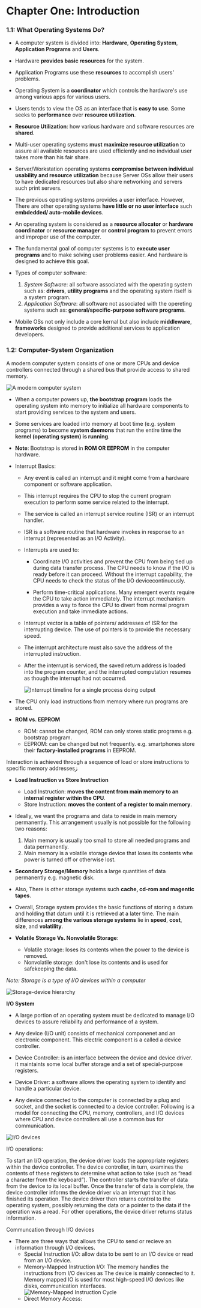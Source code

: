 # Chapter One: Introduction 

### 1.1: What Operating Systems Do?
- A computer system is divided into: **Hardware**, **Operating System**, **Application Programs** and **Users**.
- Hardware **provides basic resources** for the system.
- Application Programs use these **resources** to accomplish users' problems. 
- Operating System is a **coordinator** which controls the hardware's use among various apps for various users.
- Users tends to view the OS as an interface that is **easy to use**. Some seeks to **performance** over **resource utilization**.
- **Resource Utilization**: how various hardware and software resources are **shared**.
- Multi-user operating systems **must maximize resource utilization** to assure all available resources are used efficiently and no indvidual user takes more than his fair share.
- Server/Workstation operating systems **compromise between individual usability and resource utilization** because Server OSs allow their users to have dedicated resources but also share networking and servers such print servers.
- The previous operating systems provides a user interface. However, There are other operating systems **have little or no user interface** such **embdedded/ auto-mobile devices**.
- An operating system is considered as a **resource allocator** or **hardware coordinator** or **resource manager** or **control program** to prevent errors and improper use of the computer.
- The fundamental goal of computer systems is to **execute user programs** and to make solving user problems easier. And hardware is designed to achieve this goal.
- Types of computer software:

    1. *System Software*: all software associated with the operating system such as: **drivers**, **utility programs** and the operating system itself is a system program.
    2. *Application Software*: all software not associated with the opereting systems such as: **general/specific-purpose software programs**.

- Mobile OSs not only include a core kernal but also include **middleware**, **frameworks** designed to provide additional services to application developers.

### 1.2: Computer-System Organization
A modern computer system consists of one or more CPUs and device controllers connected through a shared bus that provide access to shared memory. 

![A modern computer system](https://i.imgur.com/mUSwYzg.png)


- When a computer powers up, **the bootstrap program** loads the operating system into memory to initialize all hardware components to start providing services to the system and users.
- Some services are loaded into memory at boot time (e.g. system programs) to become **system daemons** that run the entire time the **kernel (operating system) is running**.
- **Note**: Bootstrap is stored in **ROM OR EEPROM** in the computer hardware.

- Interrupt Basics:
  - Any event is called an interrupt and it might come from a hardware component or software application.
  - This interrupt requires the CPU to stop the current program execution to perform some service related to the interrupt.
  - The service is called an interrupt service routine (ISR) or an interrupt handler.
  - ISR is a software routine that hardware invokes in response to an interrupt (represented as an I/O Activity).
  
  - Interrupts are used to:
    - Coordinate I/O activities and prevent the CPU from being tied up during data transfer process.
      The CPU needs to know if the I/O is ready before it can proceed. Without the interrupt capability, 
      the CPU needs to check the status of the I/O devicecontinuously.

    - Perform time-critical applications.
      Many emergent events require the CPU to take action immediately.
      The interrupt mechanism provides a way to force the CPU to divert from
      normal program execution and take immediate actions.

  - Interrupt vector is a table of pointers/ addresses of ISR for the interrupting device. The use of pointers is to provide the necessary speed.
  - The interrupt architecture must also save the address of the interrupted instruction.
  - After the interrupt is serviced, the saved return address is loaded into the program counter, and the interrupted computation resumes
    as though the interrupt had not occurred.
  
  
    ![Interrupt timeline for a single process doing output](https://i.imgur.com/6apCZuP.png)
    

- The CPU only load instructions from memory where run programs are stored.
- **ROM vs. EEPROM** 
    - ROM: cannot be changed, ROM can only stores static programs e.g. bootstrap program.
    - EEPROM: can be changed but not frequently. e.g. smartphones store their **factory-installed programs** in EEPROM.
    
Interaction is achieved through a sequence of load or store instructions to specific memory addressesز

- **Load Instruction vs Store Instruction**
    - Load Instruction: **moves the content from main memory to an internal register within the CPU**.
    - Store Instruction: **moves the content of a register to main memory**.
    
- Ideally, we want the programs and data to reside in main memory permanently. This arrangement usually is not possible for the following two reasons:
    1. Main memory is usually too small to store all needed programs and data permanently.
    2. Main memory is a volatile storage device that loses its contents whe power is turned off or otherwise lost.
    
- **Secondary Storage/Memory** holds a large quantities of data permanently e.g. magnetic disk.
- Also, There is other storage systems such **cache, cd-rom and magentic tapes**.

- Overall, Storage system provides the basic functions of storing a datum and holding that datum until it is retrieved at a later time. The main
differences **among the various storage systems** lie in **speed**, **cost**, **size**, and **volatility**.

- **Volatile Storage Vs. Nonvolatile Storage**:
    - Volatile storage: loses its contents when the power to the device is removed. 
    - Nonvolatile storage: don't lose its contents and is used for safekeeping the data.
    
 *Note: Storage is a type of I/O devices within a computer*

![Storage-device hierarchy](https://i.imgur.com/5tiIyRu.png)

**I/O System**
- A large portion of an operating system must be dedicated to manage I/O devices to assure reliability and performance of a system.
- Any device (I/O unit) consists of mechanical componenet and an electronic component. This electric component is a called a device controller.
- Device Controller: is an interface between the device and device driver. it maintaints some local buffer storage and a set of special-purpose registers.
- Device Driver: a software allows the operating system to identify and handle a particular device.

- Any device connected to the computer is connected by a plug and socket, and the socket is connected to a device controller. Following is a model for connecting the CPU, memory, controllers, and I/O devices where CPU and device controllers all use a common bus for communication.

![I/O devices](https://www.tutorialspoint.com/operating_system/images/device_controllers.jpg)

I/O operations: 

To start an I/O operation, the device driver loads the appropriate registers within the device controller. The device controller, in turn, examines the contents of these registers to determine what action to take (such as “read a character from the keyboard”). The controller starts the transfer of data from the device to its local buffer. 
Once the transfer of data is complete, the device controller informs the device driver via an interrupt that it has finished its operation. The device driver then returns control to the operating system, possibly returning the data or a pointer to the data if the operation was a read. For other operations, the device driver returns status information. 

Communcation through I/O devices
- There are three ways that allows the CPU to send or recieve an information through I/O devices.
    - Special Instruction I/O: allow data to be sent to an I/O device or read from an I/O device.
    - Memory-Mapped Instruction I/O: The memory handles the instructions from I/O devices as The device is mainly connected to it.
        Memory mapped IO is used for most high-speed I/O devices like disks, communication interfaces.
    ![Memory-Mapped Instruction Cycle](https://www.tutorialspoint.com/operating_system/images/memory_mapped_io.jpg)
    - Direct Memory Access: 
